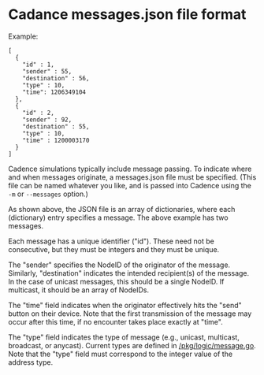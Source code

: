 # Cadance messages.json file format

Example:

```
[
  {
    "id" : 1,
    "sender" : 55,
    "destination" : 56,
    "type" : 10,
    "time": 1206349104
  },
  {
    "id" : 2,
    "sender" : 92,
    "destination" : 55,
    "type" : 10,
    "time" : 1200003170
  }
]
```

Cadence simulations typically include message passing.  To indicate where and when messages originate, a messages.json file must be specified.  (This file can be named whatever you like, and is passed into Cadence using the `-m` or `--messages` option.)

As shown above, the JSON file is an array of dictionaries, where each (dictionary) entry specifies a message.  The above example has two messages.

Each message has a unique identifier ("id").  These need not be consecutive, but they must be integers and they must be unique.

The "sender" specifies the NodeID of the originator of the message.  Similarly, "destination" indicates the intended recipient(s) of the message.  In the case of unicast messages, this should be a single NodeID.  If multicast, it should be an array of NodeIDs.

The "time" field indicates when the originator effectively hits the "send" button on their device.  Note that the first transmission of the message may occur after this time, if no encounter takes place exactly at "time".

The "type" field indicates the type of message (e.g., unicast, multicast, broadcast, or anycast).  Current types are defined in [/pkg/logic/message.go](/pkg/logic/message.go).  Note that the "type" field must correspond to the integer value of the address type.

